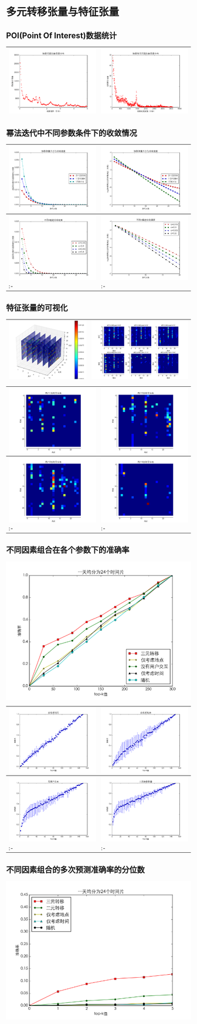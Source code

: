 # 多元转移张量与特征张量

## POI(Point Of Interest)数据统计
| ![张量](./benchmark/figure_1.png) | ![张量](./benchmark/figure_2.png) |
|:-|:-|

## 幂法迭代中不同参数条件下的收敛情况
|![张量](./benchmark/figure_3.png)|![张量](./benchmark/figure_4.png)|
|:-|:-|
|![张量](./benchmark/figure_6.png)|![张量](./benchmark/figure_9.png)|
|:-|:-|
## 特征张量的可视化
|![张量](./benchmark/figure_42.png)|![张量](./benchmark/figure_41.png)|
|:-|:-|

|![张量](./benchmark/figure_12.png)|![张量](./benchmark/figure_13.png)|
|:-|:-|
|![张量](./benchmark/figure_14.png)|![张量](./benchmark/figure_15.png)|
|:-|:-|

## 不同因素组合在各个参数下的准确率
![特征张量的可视化](./benchmark/figure_20.png)

|![张量](./benchmark/figure_25.png)|![张量](./benchmark/figure_24.png)|
|:-|:-|
|![张量](./benchmark/figure_23.png)|![张量](./benchmark/figure_22.png)|
|:-|:-|

## 不同因素组合的多次预测准确率的分位数
![特征张量的可视化](./benchmark/figure_29.png)
